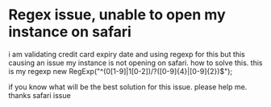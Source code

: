 
# Regex issue, unable to open my instance on safari

i am validating credit card expiry date and using regexp for this but this causing an issue my instance is not opening on safari. how to solve this.
this is my regexp
new RegExp("^(0[1-9]|1[0-2])\/?([0-9]{4}|[0-9]{2})$");

if you know what will be the best solution for this issue. please help me.
thanks
safari issue

        